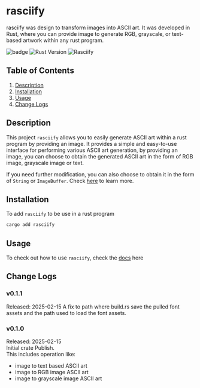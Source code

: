 # rasciify

rasciify was design to transform images into ASCII art. It was developed in Rust, where you can provide image to generate RGB, grayscale, or text-based artwork within any rust program.

![badge](https://img.shields.io/badge/License-MIT-blue.svg)
![Rust Version](https://img.shields.io/badge/rust-1.83.0-blue)
![Rasciify](https://img.shields.io/github/v/release/gohyuhan/rasciify)


## Table of Contents
1. [Description](#description)
2. [Installation](#installation)
3. [Usage](#usage)
4. [Change Logs](#change-logs)

## Description
This project ``rasciify`` allows you to easily generate ASCII art within a rust program by providing an image. It provides a simple and easy-to-use interface for performing various ASCII art generation, by providing an image, you can choose to obtain the generated ASCII art in the form of RGB image, grayscale image or text.  

If you need further modification, you can also choose to obtain it in the form of ``String`` or ``ImageBuffer``. Check [here](docs/usage.md) to learn more.

## Installation
To add ``rasciify`` to be use in a rust program
```bash
cargo add rasciify
```

## Usage
To check out how to use ``rasciify``, check the [docs](docs/usage.md) here

## Change Logs
### v0.1.1
Released: 2025-02-15
A fix to path where build.rs save the pulled font assets and the path used to load the font assets.

### v0.1.0
Released: 2025-02-15  
Initial crate Publish.  
This includes operation like:

- image to text based ASCII art
- image to RGB image ASCII art
- image to grayscale image ASCII art